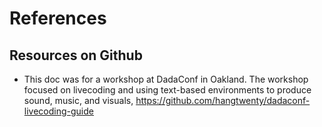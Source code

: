 # References 


## Resources on Github
+ This doc was for a workshop at DadaConf in Oakland. The workshop focused on livecoding and using text-based environments to produce sound, music, and visuals, https://github.com/hangtwenty/dadaconf-livecoding-guide

